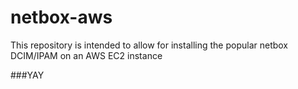 # netbox-aws
This repository is intended to allow for installing the popular netbox DCIM/IPAM on an AWS EC2 instance

###YAY
